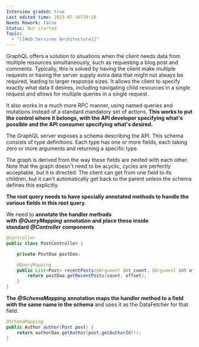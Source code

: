 ```yaml
---
Interview graded: true
Last edited time: 2023-07-16T20:26
Needs Rework: false
Status: Not started
Topic:
  - "[[Web Services Architecture]]"
---
```

GraphQL offers a solution to situations when the client needs data from multiple resources simultaneously, such as requesting a blog post and comments. Typically, this is solved by having the client make multiple requests or having the server supply extra data that might not always be required, leading to larger response sizes. It allows the client to specify exactly what data it desires, including navigating child resources in a single request and allows for multiple queries in a single request.

It also works in a much more RPC manner, using named queries and mutations instead of a standard mandatory set of actions. **This works to put the control where it belongs, with the API developer specifying what's possible and the API consumer specifying what's desired.**

The GraphQL server exposes a schema describing the API. This schema consists of type definitions. Each type has one or more fields, each taking zero or more arguments and returning a specific type.

The graph is derived from the way these fields are nested with each other. Note that the graph doesn't need to be acyclic, cycles are perfectly acceptable, but it is directed. The client can get from one field to its children, but it can't automatically get back to the parent unless the schema defines this explicitly.

**The root query needs to have specially annotated methods to handle the various fields in this root query**.

We need to **annotate the handler methods with** _**@QueryMapping**_ **annotation and place these inside standard** _**@Controller**_ **components**

```Java
@Controller
public class PostController {

    private PostDao postDao;

    @QueryMapping
    public List<Post> recentPosts(@Argument int count, @Argument int offset) {
        return postDao.getRecentPosts(count, offset);
    }
}
```

**The** _**@SchemaMapping**_ **annotation maps the handler method to a field with the same name in the schema** and uses it as the DataFetcher for that field.

```Java
@SchemaMapping
public Author author(Post post) {
    return authorDao.getAuthor(post.getAuthorId());
}
```